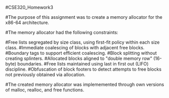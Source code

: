 #CSE320_Homework3

#The purpose of this assignment was to create a memory allocator for the x86-64 architecture.

#The memory allocator had the following constraints:

#Free lists segregated by size class, using first-fit policy within each size class.
#Immediate coalescing of blocks with adjacent free blocks.
#Boundary tags to support efficient coalescing.
#Block splitting without creating splinters.
#Allocated blocks aligned to "double memory row" (16-byte) boundaries.
#Free lists maintained using last in first out (LIFO) discipline.
#Obfuscation of block footers to detect attempts to free blocks not previously obtained via allocation.

#The created memory allocator was implememented through own versions of malloc, realloc, and free functions.
